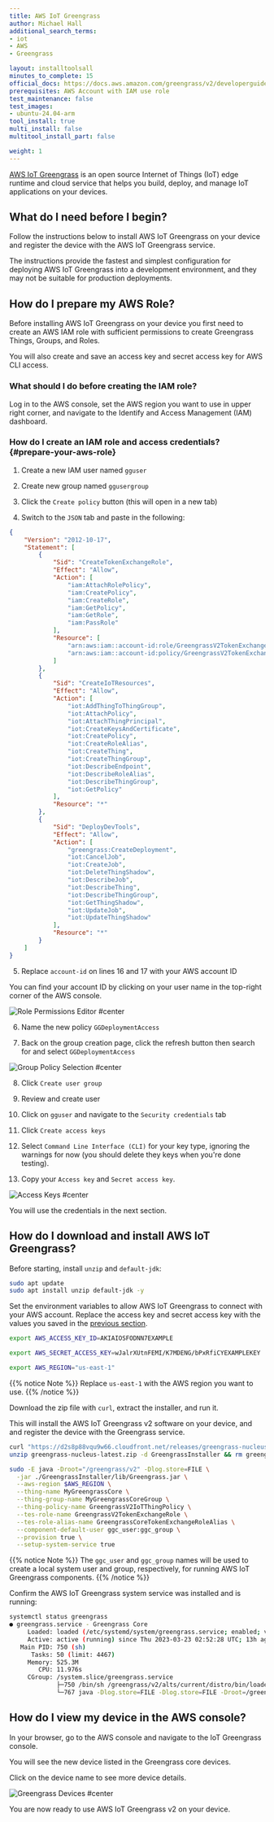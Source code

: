 ```yaml
---
title: AWS IoT Greengrass
author: Michael Hall
additional_search_terms:
- iot
- AWS
- Greengrass

layout: installtoolsall
minutes_to_complete: 15
official_docs: https://docs.aws.amazon.com/greengrass/v2/developerguide/quick-installation.html
prerequisites: AWS Account with IAM use role
test_maintenance: false
test_images:
- ubuntu-24.04-arm
tool_install: true
multi_install: false
multitool_install_part: false

weight: 1
---
```


[AWS IoT Greengrass](https://docs.aws.amazon.com/greengrass/v2/developerguide/what-is-iot-greengrass.html) is an open source Internet of Things (IoT) edge runtime and cloud service that helps you build, deploy, and manage IoT applications on your devices.

## What do I need before I begin?

Follow the instructions below to install AWS IoT Greengrass on your device and register the device with the AWS IoT Greengrass service.

The instructions provide the fastest and simplest configuration for deploying AWS IoT Greengrass into a development environment, and they may not be suitable for production deployments.

## How do I prepare my AWS Role?

Before installing AWS IoT Greengrass on your device you first need to create an AWS IAM role with sufficient permissions to create Greengrass Things, Groups, and Roles.

You will also create and save an access key and secret access key for AWS CLI access.

### What should I do before creating the IAM role?

Log in to the AWS console, set the AWS region you want to use in upper right corner, and navigate to the Identify and Access Management (IAM) dashboard.


### How do I create an IAM role and access credentials? {#prepare-your-aws-role}

1. Create a new IAM user named `gguser`

2. Create new group named `ggusergroup`

3. Click the `Create policy` button (this will open in a new tab)

4. Switch to the `JSON` tab and paste in the following:

```json {line_numbers=true}
{
    "Version": "2012-10-17",
    "Statement": [
        {
            "Sid": "CreateTokenExchangeRole",
            "Effect": "Allow",
            "Action": [
                "iam:AttachRolePolicy",
                "iam:CreatePolicy",
                "iam:CreateRole",
                "iam:GetPolicy",
                "iam:GetRole",
                "iam:PassRole"
            ],
            "Resource": [
                "arn:aws:iam::account-id:role/GreengrassV2TokenExchangeRole",
                "arn:aws:iam::account-id:policy/GreengrassV2TokenExchangeRoleAccess"
            ]
        },
        {
            "Sid": "CreateIoTResources",
            "Effect": "Allow",
            "Action": [
                "iot:AddThingToThingGroup",
                "iot:AttachPolicy",
                "iot:AttachThingPrincipal",
                "iot:CreateKeysAndCertificate",
                "iot:CreatePolicy",
                "iot:CreateRoleAlias",
                "iot:CreateThing",
                "iot:CreateThingGroup",
                "iot:DescribeEndpoint",
                "iot:DescribeRoleAlias",
                "iot:DescribeThingGroup",
                "iot:GetPolicy"
            ],
            "Resource": "*"
        },
        {
            "Sid": "DeployDevTools",
            "Effect": "Allow",
            "Action": [
                "greengrass:CreateDeployment",
                "iot:CancelJob",
                "iot:CreateJob",
                "iot:DeleteThingShadow",
                "iot:DescribeJob",
                "iot:DescribeThing",
                "iot:DescribeThingGroup",
                "iot:GetThingShadow",
                "iot:UpdateJob",
                "iot:UpdateThingShadow"
            ],
            "Resource": "*"
        }
    ]
}
```

5. Replace  `account-id` on lines 16 and 17 with your AWS account ID

You can find your account ID by clicking on your user name in the top-right corner of the AWS console.

![Role Permissions Editor #center](/install-guides/_images/gg-role-permissions.png)

6. Name the new policy `GGDeploymentAccess`

7. Back on the group creation page, click the refresh button then search for and select `GGDeploymentAccess`

![Group Policy Selection #center](/install-guides/_images/gg-group-policy.png)

8. Click `Create user group`

9. Review and create user

10. Click on `gguser` and navigate to the `Security credentials` tab

11. Click `Create access keys`

12. Select `Command Line Interface (CLI)` for your key type, ignoring the warnings for now (you should delete they keys when you're done testing).

13. Copy your `Access key` and `Secret access key`.

![Access Keys #center](/install-guides/_images/gg-access-keys.png)

You will use the credentials in the next section.

## How do I download and install AWS IoT Greengrass?

Before starting, install `unzip` and `default-jdk`:

```bash { target="ubuntu-24.04-arm" }
sudo apt update
sudo apt install unzip default-jdk -y
```

Set the environment variables to allow AWS IoT Greengrass to connect with your AWS account. Replace the access key and secret access key with the values you saved in the [previous section](#prepare-your-aws-role).

```bash { target="ubuntu-24.04-arm" }
export AWS_ACCESS_KEY_ID=AKIAIOSFODNN7EXAMPLE
```
```bash { target="ubuntu-24.04-arm" }
export AWS_SECRET_ACCESS_KEY=wJalrXUtnFEMI/K7MDENG/bPxRfiCYEXAMPLEKEY
```
```bash { target="ubuntu-24.04-arm" }
export AWS_REGION="us-east-1"
```
{{% notice Note %}}
Replace `us-east-1` with the AWS region you want to use.
{{% /notice %}}

Download the zip file with `curl`, extract the installer, and run it.

This will install the AWS IoT Greengrass v2 software on your device, and and register the device with the Greengrass service.

```bash { target="ubuntu-24.04-arm" }
curl "https://d2s8p88vqu9w66.cloudfront.net/releases/greengrass-nucleus-latest.zip" -o "greengrass-nucleus-latest.zip"
unzip greengrass-nucleus-latest.zip -d GreengrassInstaller && rm greengrass-nucleus-latest.zip

sudo -E java -Droot="/greengrass/v2" -Dlog.store=FILE \
  -jar ./GreengrassInstaller/lib/Greengrass.jar \
  --aws-region $AWS_REGION \
  --thing-name MyGreengrassCore \
  --thing-group-name MyGreengrassCoreGroup \
  --thing-policy-name GreengrassV2IoTThingPolicy \
  --tes-role-name GreengrassV2TokenExchangeRole \
  --tes-role-alias-name GreengrassCoreTokenExchangeRoleAlias \
  --component-default-user ggc_user:ggc_group \
  --provision true \
  --setup-system-service true

```

{{% notice Note %}}
The `ggc_user` and `ggc_group` names will be used to create a local system user and group, respectively, for running AWS IoT Greengrass components.
{{% /notice %}}

Confirm the AWS IoT Greengrass system service was installed and is running:

```bash { target="ubuntu-24.04-arm" command_line="user@localhost | 2-11"}
systemctl status greengrass
● greengrass.service - Greengrass Core
     Loaded: loaded (/etc/systemd/system/greengrass.service; enabled; vendor pr>
     Active: active (running) since Thu 2023-03-23 02:52:28 UTC; 13h ago
   Main PID: 750 (sh)
      Tasks: 50 (limit: 4467)
     Memory: 525.3M
        CPU: 11.976s
     CGroup: /system.slice/greengrass.service
             ├─750 /bin/sh /greengrass/v2/alts/current/distro/bin/loader
             └─767 java -Dlog.store=FILE -Dlog.store=FILE -Droot=/greengrass/v2>
```

## How do I view my device in the AWS console?

In your browser, go to the AWS console and navigate to the IoT Greengrass console.

You will see the new device listed in the Greengrass core devices.

Click on the device name to see more device details.

![Greengrass Devices #center](/install-guides/_images/greengrass-devices.png)

You are now ready to use AWS IoT Greengrass v2 on your device.